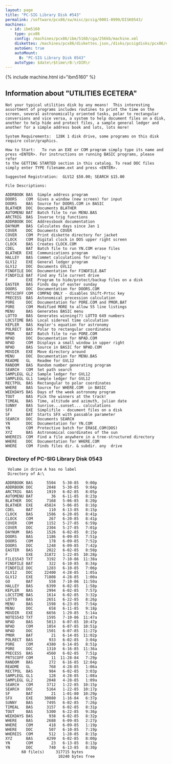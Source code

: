```yaml
---
layout: page
title: "PC-SIG Library Disk #543"
permalink: /software/pcx86/sw/misc/pcsig/0001-0999/DISK0543/
machines:
  - id: ibm5160
    type: pcx86
    config: /machines/pcx86/ibm/5160/cga/256kb/machine.xml
    diskettes: /machines/pcx86/diskettes.json,/disks/pcsigdisks/pcx86/diskettes.json
    autoGen: true
    autoMount:
      B: "PC-SIG Library Disk 0543"
    autoType: $date\r$time\rB:\rDIR\r
---
```


{% include machine.html id="ibm5160" %}

## Information about "UTILITIES ECETERA"

    Not your typical utilities disk by any means!  This interesting
    assortment of programs includes routines to print the time on the
    screen, several astronomically oriented tasks, polar to rectangular
    conversions and vice versa, a system to help document files on a disk,
    another to help hide and protect files, a sample general ledger and
    another for a simple address book and lots, lots more!
    
    System Requirements:  128K 1 disk drive, some programs on this disk
    require color/graphics.
    
    How to Start:   To run an EXE or COM program simply type its name and
    press <ENTER>. For instructions on running BASIC programs, please refer
    to the GETTING STARTED section in this catalog. To read DOC files
    simply enter TYPE filename.ext and press <ENTER>.
    
    Suggested Registration:  GLV12 $50.00; SEARCH $15.00
    
    File Descriptions:
    
    ADDRBOOK BAS  Simple address program
    DOORS    COM  Gives a window (new screen) for input
    DOORS    BAS  Source for DOORS.COM in BASIC
    BLATHER  DOC  Documents BLATHER
    AUTOMENU BAT  Batch file to run MENU.BAS
    ARCTRIG  BAS  Inverse trig functions
    ADDRBOOK DOC  Addressbook documentation
    DAYNUM   BAS  Calculates days since Jan 1
    COVER    DOC  Documents COVER
    COVER    COM  Print diskette directory for jacket
    CLOCK    COM  Digital clock in DOS upper right screen
    CLOCK    BAS  Creates CLOCK.COM
    CDEL     BAT  Batch file to run YN.COM erase files
    BLATHER  EXE  Communications program
    HALLEY   BAS  Commet calculations for Halley's
    GLV12    EXE  General ledger program
    GLV12    DOC  Documents GVL12
    FINDFILE DOC  Documentation for FINDFILE.BAT
    FINDFILE BAT  Find any file current drive
    F        EXE  Program to hide/protect/backup files on a disk
    EASTER   BAS  Finds day of easter sunday
    DOORS    DOC  Documentation for DOORS.COM
    PRTSCOFF COM  COMPAQ ONLY - disables Shift-Prtsc key
    PRECESS  BAS  Astonomical precession calculation
    PORE     DOC  Documentation for PORE.COM and PMOR.BAT
    PORE     COM  Modified MORE to allow 55 line listings
    MENU     BAS  Generates BASIC menu
    LOTTO    BAS  Generates winning(?) LOTTO 649 numbers
    LOCSTIME BAS  Local sidereal time calculation
    KEPLER   BAS  Kepler's equation for astronomy
    POLRECT  BAS  Polar to rectangular coordinates
    PMOR     BAT  Batch file to run PORE.COM
    NPAD     DOC  Documentation for NPAD.COM
    NPAD     COM  Displays a small window in upper right
    NPAD     BAS  Source in BASIC for NPAD.COM
    MOVDIR   EXE  Move directory around
    MENU     DOC  Documentation for MENU.BAS
    README   GL   Readme for GVL12
    RANDOM   BAS  Random number generating program
    SEARCH   COM  Set path search
    SAMPLEGL GL2  Sample ledger for GVL12
    SAMPLEGL GL1  Sample ledger for GVL12
    RECTPOL  BAS  Rectangular to polar coordinates
    WHERE    BAS  Source for WHERE.COM  in BASIC
    WEEKDAYS BAS  Days of the week astronomy program
    TOUT     BAS  Pick the winners at the track!
    TIMEAL   BAS  Time, altitude and azimuth, julian date
    SUNNY    BAS  Sunrise...sunset... calculations
    SFX      EXE  Simplifile - document files on a disk
    SF       BAT  Starts SFX with passable parameter
    SEARCH   DOC  Documents SEARCH
    YN       DOC  Documentation for YN.COM
    YN       COM  Protective batch for ERASE.COM(DOS)
    XYZ      BAS  Astronomical coordinates of the sun
    WHEREIS  COM  Find a file anywhere in a tree-structured directory
    WHERE    DOC  Documentation for WHERE.COM
    WHERE    COM  Finds files dir. & subdir. any  drive

### Directory of PC-SIG Library Disk 0543

     Volume in drive A has no label
     Directory of A:\

    ADDRBOOK BAS      5504   5-30-85   9:00p
    ADDRBOOK DOC      2048   5-30-85   9:04p
    ARCTRIG  BAS      1919   6-02-85   8:05p
    AUTOMENU BAT        36   6-11-85   8:23p
    BLATHER  DOC      7168   5-06-85   8:20p
    BLATHER  EXE     45824   5-06-85   8:16p
    CDEL     BAT       110   6-13-85   8:15p
    CLOCK    BAS      1586   6-20-85   8:41p
    CLOCK    COM       267   6-20-85   8:41p
    COVER    COM      1152   5-27-85   6:59p
    COVER    DOC      2304   5-27-85   7:01p
    DAYNUM   BAS      1526   6-02-85   8:15p
    DOORS    BAS      1186   6-09-85   7:51p
    DOORS    COM       178   6-09-85   7:52p
    DOORS    DOC      1248   6-09-85   7:42p
    EASTER   BAS      2022   6-02-85   8:50p
    F        EXE     31872   1-22-85  10:28p
    FILES543 TXT      3192   7-10-86  11:38a
    FINDFILE BAT       322   6-10-85   8:34p
    FINDFILE DOC      1283   6-10-85   7:06p
    GLV12    DOC     22400   4-28-85   1:05a
    GLV12    EXE     71808   4-28-85   1:00a
    GO       BAT       558   7-10-86  11:50a
    HALLEY   BAS      6399   6-02-85   1:58p
    KEPLER   BAS      2994   6-02-85   7:57p
    LOCSTIME BAS      1614   6-02-85   3:32p
    LOTTO    BAS      2651   6-22-85   8:26p
    MENU     BAS      1598   6-23-85   7:54p
    MENU     DOC       658   6-11-85   9:18p
    MOVDIR   EXE      6656   1-29-85   5:14a
    NOTES543 TXT      1595   7-10-86  11:47a
    NPAD     BAS      5013   6-07-85  10:47p
    NPAD     COM      1054   6-07-85  10:51p
    NPAD     DOC      1501   6-07-85  11:27p
    PMOR     BAT        21   6-14-85  11:02p
    POLRECT  BAS       933   6-02-85   3:04p
    PORE     COM      4380   6-14-85   8:51p
    PORE     DOC      1310   6-16-85  11:36a
    PRECESS  BAS      4560   6-02-85   7:51p
    PRTSCOFF COM        11  11-28-84   7:29p
    RANDOM   BAS       272   6-16-85  12:04p
    README   GL        768   4-28-85   1:06a
    RECTPOL  BAS       984   6-02-85   3:03p
    SAMPLEGL GL1       128   4-28-85   1:08a
    SAMPLEGL GL2      2048   4-28-85   1:09a
    SEARCH   COM      3712   1-22-85  10:15p
    SEARCH   DOC      5164   1-22-85  10:17p
    SF       BAT        21   1-01-80  10:29p
    SFX      EXE     30080   1-16-84   6:37p
    SUNNY    BAS      7495   6-02-85   7:26p
    TIMEAL   BAS      3157   6-02-85   8:31p
    TOUT     BAS      5300   6-22-85   9:36p
    WEEKDAYS BAS       938   6-02-85   8:32p
    WHERE    BAS      2688   6-09-85   2:27p
    WHERE    COM       418   6-09-85   1:19p
    WHERE    DOC       507   6-10-85   7:19p
    WHEREIS  COM       512   1-28-85   8:15p
    XYZ      BAS      4299   6-02-85   8:00p
    YN       COM        23   6-13-85   8:13p
    YN       DOC       740   6-13-85   8:30p
           60 file(s)     317715 bytes
                           10240 bytes free
